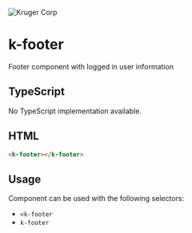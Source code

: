 ![Kruger Corp](https://img.shields.io/badge/Kruger_Corp_®-Copyright_2022-blue)

# k-footer

Footer component with logged in user information

## TypeScript

No TypeScript implementation available.

## HTML

```html
<k-footer></k-footer>
```

## Usage

Component can be used with the following selectors:

* `<k-footer`
* `k-footer`

